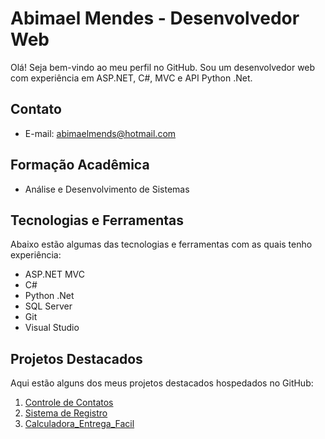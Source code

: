 # Abimael Mendes - Desenvolvedor Web

Olá! Seja bem-vindo ao meu perfil no GitHub. Sou um desenvolvedor web com experiência em ASP.NET, C#, MVC e API Python .Net. 

## Contato

- E-mail: abimaelmends@hotmail.com

## Formação Acadêmica

- Análise e Desenvolvimento de Sistemas

## Tecnologias e Ferramentas

Abaixo estão algumas das tecnologias e ferramentas com as quais tenho experiência:

- ASP.NET MVC
- C#
- Python .Net
- SQL Server
- Git
- Visual Studio

## Projetos Destacados

Aqui estão alguns dos meus projetos destacados hospedados no GitHub:

1. [Controle de Contatos](https://github.com/abimaeldcm/ControleDeContatos)
2. [Sistema de Registro](https://github.com/abimaeldcm/SalesWebMVCC)
3. [Calculadora_Entrega_Facil ](https://github.com/abimaeldcm/Calculadora_Entrega_Facil)

<!---
abimaeldcm/abimaeldcm is a ✨ special ✨ repository because its `README.md` (this file) appears on your GitHub profile.
You can click the Preview link to take a look at your changes.
--->
